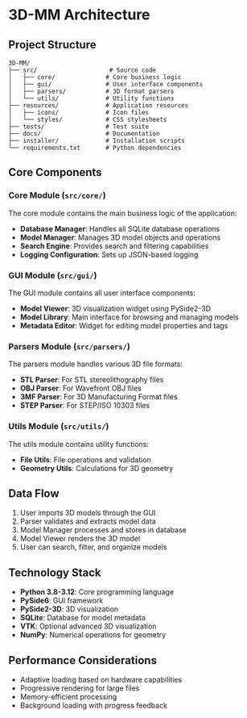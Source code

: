 # 3D-MM Architecture

## Project Structure

```
3D-MM/
├── src/                    # Source code
│   ├── core/              # Core business logic
│   ├── gui/               # User interface components
│   ├── parsers/           # 3D format parsers
│   └── utils/             # Utility functions
├── resources/             # Application resources
│   ├── icons/             # Icon files
│   └── styles/            # CSS stylesheets
├── tests/                 # Test suite
├── docs/                  # Documentation
├── installer/             # Installation scripts
└── requirements.txt       # Python dependencies
```

## Core Components

### Core Module (`src/core/`)

The core module contains the main business logic of the application:

- **Database Manager**: Handles all SQLite database operations
- **Model Manager**: Manages 3D model objects and operations
- **Search Engine**: Provides search and filtering capabilities
- **Logging Configuration**: Sets up JSON-based logging

### GUI Module (`src/gui/`)

The GUI module contains all user interface components:

- **Model Viewer**: 3D visualization widget using PySide2-3D
- **Model Library**: Main interface for browsing and managing models
- **Metadata Editor**: Widget for editing model properties and tags

### Parsers Module (`src/parsers/`)

The parsers module handles various 3D file formats:

- **STL Parser**: For STL stereolithography files
- **OBJ Parser**: For Wavefront OBJ files
- **3MF Parser**: For 3D Manufacturing Format files
- **STEP Parser**: For STEP/ISO 10303 files

### Utils Module (`src/utils/`)

The utils module contains utility functions:

- **File Utils**: File operations and validation
- **Geometry Utils**: Calculations for 3D geometry

## Data Flow

1. User imports 3D models through the GUI
2. Parser validates and extracts model data
3. Model Manager processes and stores in database
4. Model Viewer renders the 3D model
5. User can search, filter, and organize models

## Technology Stack

- **Python 3.8-3.12**: Core programming language
- **PySide6**: GUI framework
- **PySide2-3D**: 3D visualization
- **SQLite**: Database for model metadata
- **VTK**: Optional advanced 3D visualization
- **NumPy**: Numerical operations for geometry

## Performance Considerations

- Adaptive loading based on hardware capabilities
- Progressive rendering for large files
- Memory-efficient processing
- Background loading with progress feedback